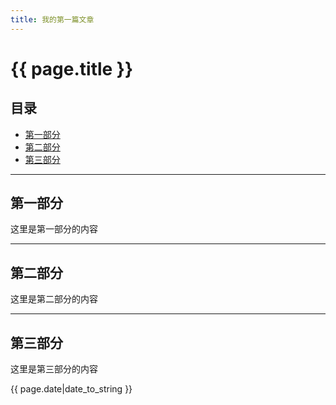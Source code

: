 ```yaml
---
title: 我的第一篇文章
---
```


# {{ page.title }}

## 目录
+ [第一部分](#partI)
+ [第二部分](#partII)
+ [第三部分](#partIII)

----------------------------------

## 第一部分

这里是第一部分的内容

----------------------------------

## 第二部分

这里是第二部分的内容

----------------------------------

## 第三部分

这里是第三部分的内容

{{ page.date|date_to_string }}
